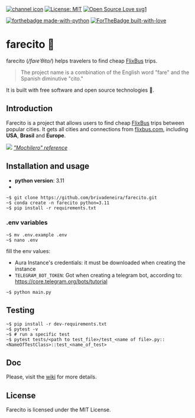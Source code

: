 [![channel icon](https://patrolavia.github.io/telegram-badge/follow.png)](https://t.me/farecito_eu)
[![License: MIT](https://img.shields.io/badge/License-MIT-yellow.svg)](https://opensource.org/licenses/MIT) [![Open Source Love svg1](https://badges.frapsoft.com/os/v1/open-source.svg?v=103)](https://github.com/ellerbrock/open-source-badges/)

[![forthebadge made-with-python](http://ForTheBadge.com/images/badges/made-with-python.svg)](https://www.python.org/)
[![ForTheBadge built-with-love](http://ForTheBadge.com/images/badges/built-with-love.svg)](https://GitHub.com/brivadeneira/)


# farecito 🚌
farecito (*/faɾeˈθito/*) helps travelers to find cheap [FlixBus](https://www.flixbus.com/) trips.
> The project name is a combination of the English word "fare" and the Spanish diminutive "cito."

It is built with free software and open source technologies 🧡.

## Introduction
Farecito is a project that allows users to find cheap [FlixBus](https://www.flixbus.com/) trips between popular cities.
It gets all cities and connections from [flixbus.com](https://www.flixbus.com/bus-routes),
including **USA**, **Brasil** and **Europe**.

![](https://i.ytimg.com/vi/fpGQoFZLb-4/maxresdefault.jpg)
*["Mochilero" reference]((https://www.youtube.com/watch?v=qYc8D0fVveM))*


## Installation and usage

* **python version**: 3.11
*
```shell
~$ git clone https://github.com/brivadeneira/farecito.git
~$ conda create -n farecito python=3.11
~$ pip install -r requirements.txt
```

### .env variables

```shell
~$ mv .env.example .env
~$ nano .env
```

fill the env values:
- Aura Instance's credentials: it must be downloaded when creating the instance
- `TELEGRAM_BOT_TOKEN`: Got when creating a telegram bot, according to: https://core.telegram.org/bots/tutorial

```shell
~$ python main.py
```

## Testing

```shell
~$ pip install -r dev-requirements.txt
~$ pytest -v
~$ # run a specific test
~$ pytest tests/<path to test_file>/test_<name of file>.py::<NameOfTestClass>::test_<name_of_test>
```

## Doc

Please, visit the [wiki](https://github.com/brivadeneira/farecito/wiki) for more details.
## License
Farecito is licensed under the MIT License.
